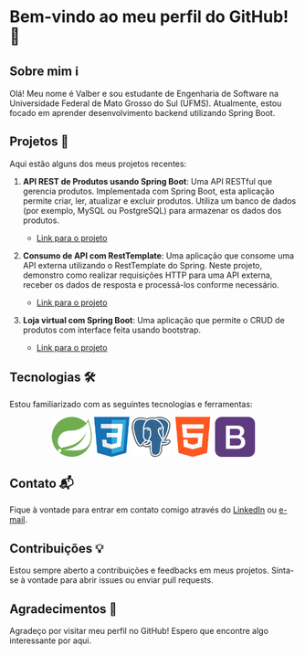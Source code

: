 # Bem-vindo ao meu perfil do GitHub! 👋

## Sobre mim ℹ️
Olá! Meu nome é Valber e sou estudante de Engenharia de Software na Universidade Federal de Mato Grosso do Sul (UFMS). Atualmente, estou focado em aprender desenvolvimento backend utilizando Spring Boot.

## Projetos 🚀
Aqui estão alguns dos meus projetos recentes:

1. **API REST de Produtos usando Spring Boot**: Uma API RESTful que gerencia produtos. Implementada com Spring Boot, esta aplicação permite criar, ler, atualizar e excluir produtos. Utiliza um banco de dados (por exemplo, MySQL ou PostgreSQL) para armazenar os dados dos produtos.
   - [Link para o projeto](https://github.com/ValberOIiveira/API-REST)

2. **Consumo de API com RestTemplate**: Uma aplicação que consome uma API externa utilizando o RestTemplate do Spring. Neste projeto, demonstro como realizar requisições HTTP para uma API externa, receber os dados de resposta e processá-los conforme necessário.
   - [Link para o projeto](https://github.com/ValberOIiveira/Cep-Api)

3. **Loja virtual com Spring Boot**: Uma aplicação que permite o CRUD de produtos com interface feita usando bootstrap.
    - [Link para o projeto](https://github.com/ValberOIiveira/Beststore)


## Tecnologias 🛠️
Estou familiarizado com as seguintes tecnologias e ferramentas:

<div align="center">
    <img src="springboot.png" height="70">
    <img src="css.png" height="70">
    <img src="postgresql.png" height="70">
    <img src="html.png" height="70">
    <img src="bootstrap.png" height="70">
</div>


## Contato 📬
Fique à vontade para entrar em contato comigo através do [LinkedIn](https://www.linkedin.com/in/valber-oliveira-b32b83289/) ou [e-mail](valberoliveira789@gmail.com).

## Contribuições 💡
Estou sempre aberto a contribuições e feedbacks em meus projetos. Sinta-se à vontade para abrir issues ou enviar pull requests.

## Agradecimentos 🙏
Agradeço por visitar meu perfil no GitHub! Espero que encontre algo interessante por aqui.
